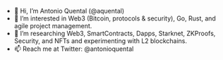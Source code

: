 - 👋 Hi, I’m Antonio Quental (@aquental)
- 👀 I’m interested in Web3 (Bitcoin, protocols & security), Go, Rust, and agile project management.
- 🌱 I’m researching Web3, SmartContracts, Dapps, Starknet, ZKProofs, Security, and NFTs and experimenting with L2 blockchains.
- 📫 Reach me at Twitter: @antonioquental

<!---
aquental/aquental is a ✨ special ✨ repository because its `README.md` (this file) appears on your GitHub profile.
You can click the Preview link to take a look at your changes.
--->
